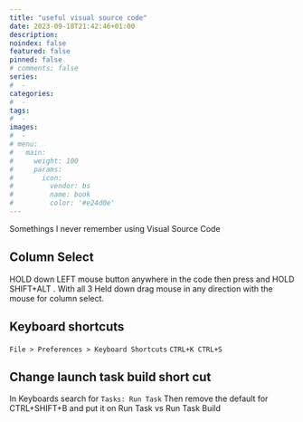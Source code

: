 ```yaml
---
title: "useful visual source code"
date: 2023-09-18T21:42:46+01:00
description:
noindex: false
featured: false
pinned: false
# comments: false
series:
#  -
categories:
#  -
tags:
#  -
images:
#  -
# menu:
#   main:
#     weight: 100
#     params:
#       icon:
#         vendor: bs
#         name: book
#         color: '#e24d0e'
---
```


Somethings I never remember using Visual Source Code

<!--more-->
## Column Select
HOLD down LEFT mouse button anywhere in the code then press and HOLD SHIFT+ALT . With all 3 Held down drag mouse in any direction with the mouse for column select.

## Keyboard shortcuts
```File > Preferences > Keyboard Shortcuts```
```CTRL+K CTRL+S```

## Change launch task build short cut
In Keyboards search for ```Tasks: Run Task```
Then remove the default for CTRL+SHIFT+B and put it on Run Task vs Run Task Build